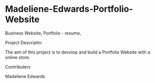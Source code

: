 # Madeliene-Edwards-Portfolio-Website
Business Website, Portfolio - resume, 


Project Descriptin:

The aim of this project is to devolop and build a Portfolio Website with a online store. 



Contributers


Madeliene Edwards
